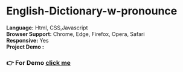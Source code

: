 # English-Dictionary-w-pronounce
<b>Language:</b> Html, CSS,Javascript<br>
<b>Browser Support:</b> Chrome, Edge, Firefox, Opera, Safari<br>
<b>Responsive:</b>  Yes<br>
<b>Project Demo :</b>

### 👉 For Demo [click me](https://nazir-hussain.github.io/English-Dictionary-w-pronounce/)
